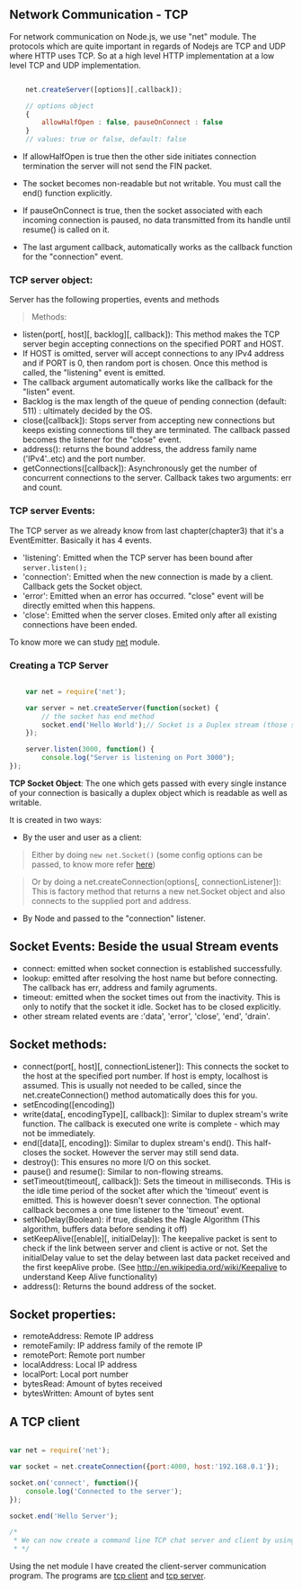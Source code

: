 ## Network Communication - TCP

For network communication on Node.js, we use "net" module. The protocols which are quite important in regards of Nodejs are TCP and UDP where HTTP uses TCP. So at a high level HTTP implementation at a low level  TCP and UDP implementation.

```js

	net.createServer([options][,callback]);

	// options object
	{
	    allowHalfOpen : false, pauseOnConnect : false
	}
	// values: true or false, default: false

```

- If allowHalfOpen is true then the other side initiates connection termination the server will not send the FIN packet.
- The socket becomes non-readable but not writable. You must call the end() function explicitly.

- If pauseOnConnect is true, then the socket associated with each incoming connection is paused, no data transmitted from its handle until resume() is called on it.
- The last argument callback, automatically works as the callback function for the "connection" event.

### TCP server object:
Server has the following properties, events and methods

> Methods:
- listen(port[, host][, backlog][, callback]): This method makes the TCP server begin accepting connections on the specified PORT and HOST.
- If HOST is omitted, server will accept connections to any IPv4 address and if PORT is 0, then random port is chosen. Once this method is called, the "listening" event is emitted.
- The callback argument automatically works like the callback for the "listen" event.
- Backlog is the max length of the queue of pending connection (default: 511) : ultimately decided by the OS.
- close([callback]): Stops server from accepting new connections but keeps existing connections till they are terminated. The callback passed becomes the listener for the "close" event.
- address(): returns the bound address, the address family name ('IPv4'..etc) and the port number.
- getConnections([callback]): Asynchronously get the number of concurrent connections to the server. Callback takes two arguments: err and count.

### TCP server Events:
The TCP server as we already know from last chapter(chapter3) that it's a EventEmitter. Basically it has 4 events.

- 'listening': Emitted when the TCP server has been bound after ``server.listen();``
- 'connection': Emitted when the new connection is made by a client. Callback gets the Socket object.
- 'error': Emitted when an error has occurred. "close" event will be directly emitted when this happens.
- 'close': Emitted when the server closes. Emited only after all existing connections have been ended.

To know more we can study [net](https://nodejs.org/api/net.html) module.

### Creating a TCP Server

```js

	var net = require('net');

	var server = net.createServer(function(socket) {
	    // the socket has end method
	    socket.end('Hello World');// Socket is a Duplex stream (those streams which are both readable and as well as writable)
	});

	server.listen(3000, function() {
	    console.log("Server is listening on Port 3000");
});
```
**TCP Socket Object**: The one which gets passed with every single instance of your connection is basically a duplex object which is readable as well as writable.

It is created in two ways:
- By the user and user as a client:
> Either by doing `new net.Socket()` (some config options can be passed, to know more refer [here](https://nodejs.org/api/net.html#net_new_net_socket_options))

> Or by doing a net.createConnection(options[, connectionListener]): This is factory method that returns a new net.Socket object and also connects to the supplied port and address.

- By Node and passed to the "connection" listener.

## Socket Events: Beside the usual Stream events

- connect: emitted when socket connection is established successfully.
- lookup: emitted after resolving the host name but before connecting. The callback has err, address and family agruments.
- timeout: emitted when the socket times out from the inactivity. This is only to notify that the socket it idle. Socket has to be closed explicitly.
- other stream related events are :'data', 'error', 'close', 'end', 'drain'.

## Socket methods:

- connect(port[, host][, connectionListener]): This connects the socket to the host at the specified port number. If host is empty, localhost is assumed. This is usually not needed to be called, since the net.createConnection() method automatically does this for you.
- setEncoding([encoding])
- write(data[, encodingType][, callback]): Similar to duplex stream's write function. The callback is executed one write is complete - which may not be immediately.
- end([data][, encoding]): Similar to duplex stream's end(). This half-closes the socket. However the server may still send data.
- destroy(): This ensures no more I/O on this socket.
- pause() and resume(): Similar to non-flowing streams.
- setTimeout(timeout[, callback]): Sets the timeout in milliseconds. THis is the idle time period of the socket after which the 'timeout' event is emitted. This is however doesn't sever connection. The optional callback becomes a one time listener to the 'timeout' event.
- setNoDelay(Boolean): if true, disables the Nagle Algorithm (This algorithm, buffers data before sending it off)
- setKeepAlive([enable][, initialDelay]): The keepalive packet is sent to check if the link between server and client is active or not. Set the initialDelay value to set the delay between last data packet received and the first keepAlive probe. (See http://en.wikipedia.ord/wiki/Keepalive to understand Keep Alive functionality)
- address(): Returns the bound address of the socket.

## Socket properties:

- remoteAddress: Remote IP address
- remoteFamily: IP address family of the remote IP
- remotePort: Remote port number
- localAddress: Local IP address
- localPort: Local port number
- bytesRead: Amount of bytes received
- bytesWritten: Amount of bytes sent


## A TCP client

```js

var net = require('net');

var socket = net.createConnection({port:4000, host:'192.168.0.1'});

socket.on('connect', function(){
    console.log('Connected to the server');
});

socket.end('Hello Server');

/*
 * We can now create a command line TCP chat server and client by using the //process.stdin (Readable Stream) and process.stdout(Writable)
 * */

```

Using the net module I have created the client-server communication program. The programs are [tcp client](./client.js) and [tcp server](./server.js).
